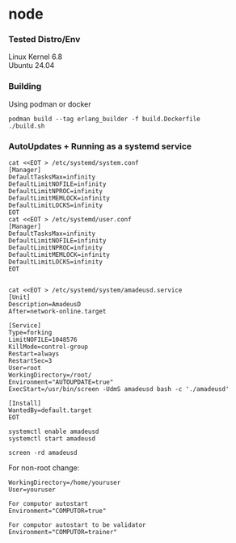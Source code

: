 # node

### Tested Distro/Env
Linux Kernel 6.8  
Ubuntu 24.04  

### Building
Using podman or docker
```
podman build --tag erlang_builder -f build.Dockerfile
./build.sh
```

### AutoUpdates + Running as a systemd service

```
cat <<EOT > /etc/systemd/system.conf
[Manager]
DefaultTasksMax=infinity
DefaultLimitNOFILE=infinity
DefaultLimitNPROC=infinity
DefaultLimitMEMLOCK=infinity
DefaultLimitLOCKS=infinity
EOT
cat <<EOT > /etc/systemd/user.conf
[Manager]
DefaultTasksMax=infinity
DefaultLimitNOFILE=infinity
DefaultLimitNPROC=infinity
DefaultLimitMEMLOCK=infinity
DefaultLimitLOCKS=infinity
EOT


cat <<EOT > /etc/systemd/system/amadeusd.service
[Unit]
Description=AmadeusD
After=network-online.target

[Service]
Type=forking
LimitNOFILE=1048576
KillMode=control-group
Restart=always
RestartSec=3
User=root
WorkingDirectory=/root/
Environment="AUTOUPDATE=true"
ExecStart=/usr/bin/screen -UdmS amadeusd bash -c './amadeusd'

[Install]
WantedBy=default.target
EOT

systemctl enable amadeusd
systemctl start amadeusd

screen -rd amadeusd
```

For non-root change:
```
WorkingDirectory=/home/youruser
User=youruser
```

```
For computor autostart
Environment="COMPUTOR=true"

For computor autostart to be validator
Environment="COMPUTOR=trainer"
```